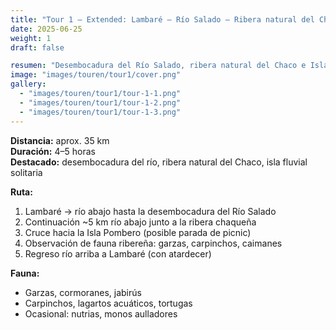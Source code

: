 ```yaml
---
title: "Tour 1 – Extended: Lambaré – Río Salado – Ribera natural del Chaco – Isla Pombero (circuito)"
date: 2025-06-25
weight: 1
draft: false

resumen: "Desembocadura del Río Salado, ribera natural del Chaco e Isla Pombero en un circuito panorámico desde Lambaré."
image: "images/touren/tour1/cover.png"
gallery:
  - "images/touren/tour1/tour-1-1.png"
  - "images/touren/tour1/tour-1-2.png"
  - "images/touren/tour1/tour-1-3.png"
---
```


**Distancia:** aprox. 35 km  
**Duración:** 4–5 horas  
**Destacado:** desembocadura del río, ribera natural del Chaco, isla fluvial solitaria  

**Ruta:**  
1. Lambaré → río abajo hasta la desembocadura del Río Salado  
2. Continuación ~5 km río abajo junto a la ribera chaqueña  
3. Cruce hacia la Isla Pombero (posible parada de picnic)  
4. Observación de fauna ribereña: garzas, carpinchos, caimanes  
5. Regreso río arriba a Lambaré (con atardecer)  

**Fauna:**  
- Garzas, cormoranes, jabirús  
- Carpinchos, lagartos acuáticos, tortugas  
- Ocasional: nutrias, monos aulladores
